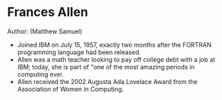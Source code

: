 # Frances Allen
 Author: (Matthew Samuel)
- Joined IBM on July 15, 1957, exactly two months after the FORTRAN programming language had been released.
- Allen was a math teacher looking to pay off college debt with a job at IBM; today, she is part of "one of the most amazing periods in computing ever.
- Allen received the 2002 Augusta Ada Lovelace Award from the Association of Women in Computing.
